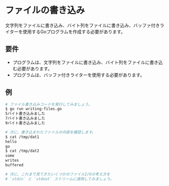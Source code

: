 # ファイルの書き込み

文字列をファイルに書き込み、バイト列をファイルに書き込み、バッファ付きライターを使用するGoプログラムを作成する必要があります。

## 要件

- プログラムは、文字列をファイルに書き込み、バイト列をファイルに書き込む必要があります。
- プログラムは、バッファ付きライターを使用する必要があります。

## 例

```sh
# ファイル書き込みコードを実行してみましょう。
$ go run writing-files.go
5バイト書き込みました
7バイト書き込みました
9バイト書き込みました

# 次に、書き込まれたファイルの内容を確認します。
$ cat /tmp/dat1
hello
go
$ cat /tmp/dat2
some
writes
buffered

# 次に、これまで見てきたいくつかのファイルI/Oの考え方を
# `stdin` と `stdout` ストリームに適用してみましょう。
```
